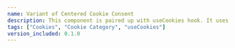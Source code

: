 ```yaml
---
name: Variant of Centered Cookie Consent
description: This component is paired up with useCookies hook. It uses the useCookies hook to be familiar with the categories of the cookie the user has accepted. This component is a cookie consent prompt and with the `useCookies` hook, you can add the cookies according to the category that the user has accepted. If the user has not accepted that cookie category, it won't be used.
tags: ["Cookies", "Cookie Category", "useCookies"]
version_included: 0.1.0
---
```

